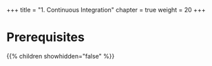 +++
title = "1. Continuous Integration"
chapter = true
weight = 20
+++

# Prerequisites

{{% children showhidden="false" %}}


